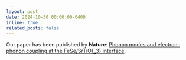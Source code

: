 ```yaml
---
layout: post
date: 2024-10-30 00:00:00-0400
inline: true
related_posts: false
---
```


Our paper has been published by <b>Nature</b>: <a href='https://www.nature.com/articles/s41586-024-08118-0'>Phonon modes and electron-phonon coupling at the FeSe/SrTiO{_3} interface</a>.
